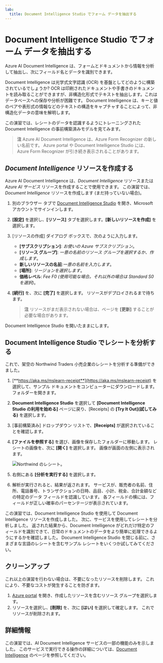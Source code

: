 ```yaml
---
lab:
  title: Document Intelligence Studio でフォーム データを抽出する
---
```


# Document Intelligence Studio でフォーム データを抽出する

Azure AI Document Intelligence は、フォームとドキュメントから情報を分析して抽出し、次にフィールド名とデータを識別できます。 

Document Intelligence は光学式文字認識 (OCR) を基盤としてどのように構築されているでしょうか? OCR は印刷されたドキュメントや手書きのドキュメントを読み取ることができますが、非構造化形式でテキストを抽出します。これはデータベースへの保存や分析が困難です。 Document Intelligence は、キーと値のペアや表形式の情報などのテキストの構造をキャプチャすることによって、非構造化データの意味を解明します。 

この演習では、レシートのデータを認識するようにトレーニングされた Document Intelligence の事前構築済みモデルを見てみます。 

> **注** Azure AI Document Intelligence は、Azure Form Recognizer の新しい名前です。 Azure portal や Document Intelligence Studio には、Azure Form Recognizer が引き続き表示されることがあります。

## *Document Intelligence* リソースを作成する

Azure AI Document Intelligence は、*Document Intelligence* リソースまたは *Azure AI サービス* リソースを作成することで使用できます。 この演習では、*Document Intelligence* リソースを作成します (まだ持っていない場合)。

1. 別のブラウザー タブで [Document Intelligence Studio](https://formrecognizer.appliedai.azure.com/studio) を開き、Microsoft アカウントでサインインします。
1. **[設定]** を選択し、**[リソース]** タブを選択します。**[新しいリソースを作成]** を選択します。
1. [リソースの作成] ダイアログ ボックスで、次のように入力します。
    - **[サブスクリプション]**: *お使いの Azure サブスクリプション*。
    - **[リソース グループ]**: *一意の名前のリソース グループを選択するか、作成します*。
    - **新しいリソースの名前**:*一意の名前を入力します*。
    - **[場所]**: *リージョンを選択します*。
    - **価格レベル**: *Fee F0 (使用可能な場合。それ以外の場合は Standard S0 を選択)*。
1. **[続行]** を、次に **[完了]** を選択します。 リソースがデプロイされるまで待ちます。

    >**注** リソースがまだ表示されない場合は、ページを **[更新]** することが必要な場合があります。

Document Intelligence Studio を開いたままにします。

## Document Intelligence Studio でレシートを分析する

これで、架空の Northwind Traders 小売企業のレシートを分析する準備ができました。

1. [**https://aka.ms/mslearn-receipt**](https://aka.ms/mslearn-receipt) を選択して、サンプル ドキュメントをコンピューターにダウンロードします。  フォルダーを開きます。 
1. **Document Intelligence Studio** を選択して **[Document Intelligence Studio の利用を始める]** ページに戻り、[Receipts] の **[Try It Out]\(試してみる\)** を選択します。
1. [事前構築済み] ドロップダウン リストで、**[Receipts]** が選択されていることを確認します。
1. **[ファイルを参照する]** を選び、画像を保存したフォルダーに移動します。 レシートの画像を、次に **[開く]** を選択します。 画像が画面の左側に表示されます。

    ![Northwind のレシート。](media/document-intelligence/northwind-receipt.jpg)

1. 右側にある **[分析を実行する]** を選択します。
1. 解析が実行されると、結果が返されます。 サービスが、販売者の名前、住所、電話番号、トランザクションの日時、品目、小計、税金、合計金額などの特定のデータ フィールドを認識しています。 各フィールドの横には、フィールドが正しい確率のパーセンテージが表示されています。

この演習では、Document Intelligence Studio を使用して Document Intelligence リソースを作成しました。 次に、サービスを使用してレシートを分析しました。 返された結果から、Document Intelligence がどれだけ特定のフィールドを識別できて、日常のドキュメントのデータをより簡単に処理できるようにするかを確認しました。 Document Intelligence Studio を閉じる前に、さまざまな言語のレシートを含むサンプル レシートをいくつか試してみてください。

## クリーンアップ

これ以上の演習を行わない場合は、不要になったリソースを削除します。 これにより、不要なコストが発生することを防ぎます。

1. [Azure portal]( https://portal.azure.com) を開き、作成したリソースを含むリソース グループを選択します。
1. リソースを選択し、**[削除]** を、次に **[はい]** を選択して確定します。 これでリソースが削除されます。

## 詳細情報

この演習では、AI Document Intelligence サービスの一部の機能のみを示しました。 このサービスで実行できる操作の詳細については、[Document Intelligence](https://learn.microsoft.com/azure/ai-services/document-intelligence/overview?view=doc-intel-3.1.0) のページを参照してください。
